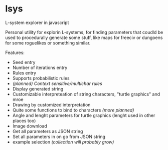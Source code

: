 lsys
====

L-system explorer in javascript

Personal utility for explorin L-systems, for finding parameters that coudld be
used to procedurally generate some stuff, like maps for freeciv or dungoens for
some roguelikes or something similar.

Features:
  * Seed entry
  * Number of iterations entry
  * Rules entry
  * Supports probabilistic rules
  * *(planned) Context sensitive/multichar rules*
  * Display generated string
  * Customizable interpreteation of string characters, "turtle graphics" and mroe
  * Drawing by customized interpretation
  * Quite some functions to bind to characters *(more planned)*
  * Angle and lenght parameters for turtle graphics (lenght used in other places too)
  * Image download
  * Get all parameters as JSON string
  * Set all parameters in on go from JSON string
  * example selection *(collection will probably grow)*
